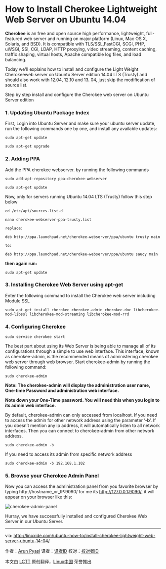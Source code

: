 How to Install Cherokee Lightweight Web Server on Ubuntu 14.04
================================================================================
**Cherokee** is an free and open source high performance, lightweight, full-featured web server and running on major platform (Linux, Mac OS X, Solaris, and BSD).  It is compatible with TLS/SSL,FastCGI, SCGI, PHP, uWSGI, SSI, CGI, LDAP, HTTP proxying, video streaming, content caching, traffic shaping, virtual hosts, Apache compatible log files, and load balancing.

Today we'll  explains how to install and configure the Light Weight Cherokeeweb server on Ubuntu Server edition 14.04 LTS (Trusty)  and should also work with 12.04, 12.10 and 13. 04, just skip the modification of source list.

Step by step install and configure the Cherokee web server on Ubuntu Server edition

### 1. Updating Ubuntu Package Index ###

First, Login into Ubuntu Server and make sure your ubuntu server update, run the following commands one by one, and install any available updates:

    sudo apt-get update

    sudo apt-get upgrade

### 2. Adding PPA ###

Add the PPA cherokee webserver. by running the following commands

    sudo add-apt-repository ppa:cherokee-webserver

    sudo apt-get update

Now, only for servers running Ubuntu 14.04 LTS (Trusty) follow this step below

    cd /etc/apt/sources.list.d

    nano cherokee-webserver-ppa-trusty.list

    replace:

    deb http://ppa.launchpad.net/cherokee-webserver/ppa/ubuntu trusty main

    to:

    deb http://ppa.launchpad.net/cherokee-webserver/ppa/ubuntu saucy main

**then again run:**

    sudo apt-get update

### 3. Installing Cherokee Web Server using apt-get ###

Enter the following command to install the Cherokee web server including Module SSL

    sudo apt-get install cherokee cherokee-admin cherokee-doc libcherokee-mod-libssl libcherokee-mod-streaming libcherokee-mod-rrd

### 4. Configuring Cherokee ###

    sudo service cherokee start

The best part about using its Web Server is being able to manage all of its configurations through a simple to use web interface. This interface, known as cherokee-admin, is the recommended means of administering cherokee web server through web browser. Start cherokee-admin by running the following command:

    sudo cherokee-admin

**Note: The cherokee-admin will display the administration user name, One-time Password and administration web interface.**

**Note down your One-Time password. You will need this when you login to its admin web interface.**

By default, cherokee-admin can only accessed from localhost. If you need to access  the admin for other network address using the parameter ‘**-b**’. If you doesn’t mention any ip address, it will automatically listen to all network interfaces. Then you can connect to cherokee-admin from other network address.

    sudo cherokee-admin -b

If you need to access its admin from specific network address

    sudo cherokee-admin -b 192.168.1.102

### 5. Browse your Cherokee Admin Panel ###

Now you can access the administration panel from you favorite browser by typing http://hostname_or_IP:9090/ for me its http://127.0.0.1:9090/, it will appear on your browser like this:

![cherokee-admin-panel](http://blog.linoxide.com/wp-content/uploads/2014/12/cherokee-admin.png)

Hurray, we have successfully installed and configured Cherokee Web Server in our Ubuntu Server.

--------------------------------------------------------------------------------

via: http://linoxide.com/ubuntu-how-to/install-cherokee-lightweight-web-server-ubuntu-14-04/

作者：[Arun Pyasi][a]
译者：[译者ID](https://github.com/译者ID)
校对：[校对者ID](https://github.com/校对者ID)

本文由 [LCTT](https://github.com/LCTT/TranslateProject) 原创翻译，[Linux中国](http://linux.cn/) 荣誉推出

[a]:http://linoxide.com/author/arunp/